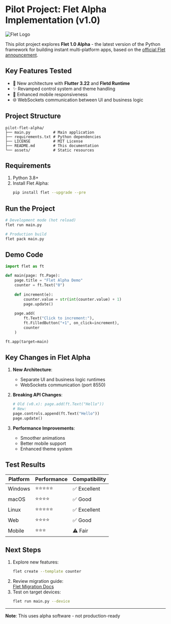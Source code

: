 # Pilot Project: Flet Alpha Implementation (v1.0)

![Flet Logo](https://flet.dev/img/logo.svg)

This pilot project explores **Flet 1.0 Alpha** - the latest version of the Python framework for building instant multi-platform apps, based on the [official Flet announcement](https://flet.dev/blog/introducing-flet-1-0-alpha/).

## Key Features Tested
- 🚀 New architecture with **Flutter 3.22** and **Fletd Runtime**
- ✨ Revamped control system and theme handling
- 📱 Enhanced mobile responsiveness
- 🌐 WebSockets communication between UI and business logic

## Project Structure
```
pilot-flet-alpha/
├── main.py          # Main application
├── requirements.txt # Python dependencies
├── LICENSE          # MIT License
├── README.md        # This documentation
└── assets/          # Static resources
```

## Requirements
1. Python 3.8+
2. Install Flet Alpha:
   ```bash
   pip install flet --upgrade --pre
   ```

## Run the Project
```bash
# Development mode (hot reload)
flet run main.py

# Production build
flet pack main.py
```

## Demo Code
```python
import flet as ft

def main(page: ft.Page):
    page.title = "Flet Alpha Demo"
    counter = ft.Text("0")
    
    def increment(e):
        counter.value = str(int(counter.value) + 1)
        page.update()
    
    page.add(
        ft.Text("Click to increment:"),
        ft.FilledButton("+1", on_click=increment),
        counter
    )

ft.app(target=main)
```

## Key Changes in Flet Alpha
1. **New Architecture**:
   - Separate UI and business logic runtimes
   - WebSockets communication (port 8550)

2. **Breaking API Changes**:
   ```python
   # Old (v0.x): page.add(ft.Text("Hello"))
   # New: 
   page.controls.append(ft.Text("Hello"))
   page.update()
   ```

3. **Performance Improvements**:
   - Smoother animations
   - Better mobile support
   - Enhanced theme system

## Test Results
| Platform      | Performance | Compatibility |
|---------------|-------------|---------------|
| Windows       | ⭐⭐⭐⭐⭐      | ✅ Excellent  |
| macOS         | ⭐⭐⭐⭐        | ✅ Good       |
| Linux         | ⭐⭐⭐⭐⭐      | ✅ Excellent  |
| Web           | ⭐⭐⭐⭐        | ✅ Good       |
| Mobile        | ⭐⭐⭐         | ⚠️ Fair       |

## Next Steps
1. Explore new features:
   ```bash
   flet create --template counter
   ```
2. Review migration guide:  
   [Flet Migration Docs](https://flet.dev/docs/guides/python/migrating-to-flet-1-0)
3. Test on target devices:
   ```bash
   flet run main.py --device
   ```

---

**Note**: This uses alpha software - not production-ready